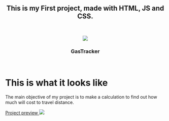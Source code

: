  <h2 align="center" dir="auto">
This is my First project, made with HTML, JS and CSS.</h2>
<br>
<p align="center" dir="auto">
<img src="https://raw.githubusercontent.com/BrunoMozer05/gas-tracker/main/img/icon.png">
</p>
<h3 align="center" tabindex="-1" dir="auto"></a>GasTracker</h3>  
 <br>
 <h1>This is what it looks like</h1>
  <p>The main objective of my project is to make a calculation to find out how much will cost to travel distance.</p>
  <a href="https://brunomozer05.github.io/gas-tracker/">Project preview </a>
<img src="https://raw.githubusercontent.com/brunomozer05/gas-tracker/main/img/gastracker.png">

